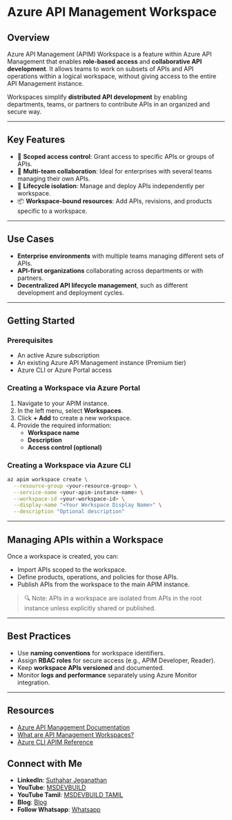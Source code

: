 # Azure API Management Workspace

## Overview

Azure API Management (APIM) Workspace is a feature within Azure API Management that enables **role-based access** and **collaborative API development**. It allows teams to work on subsets of APIs and API operations within a logical workspace, without giving access to the entire API Management instance.

Workspaces simplify **distributed API development** by enabling departments, teams, or partners to contribute APIs in an organized and secure way.

---

## Key Features

- 🔐 **Scoped access control**: Grant access to specific APIs or groups of APIs.
- 🤝 **Multi-team collaboration**: Ideal for enterprises with several teams managing their own APIs.
- 🔄 **Lifecycle isolation**: Manage and deploy APIs independently per workspace.
- 📦 **Workspace-bound resources**: Add APIs, revisions, and products specific to a workspace.

---

## Use Cases

- **Enterprise environments** with multiple teams managing different sets of APIs.
- **API-first organizations** collaborating across departments or with partners.
- **Decentralized API lifecycle management**, such as different development and deployment cycles.

---

## Getting Started

### Prerequisites

- An active Azure subscription
- An existing Azure API Management instance (Premium tier)
- Azure CLI or Azure Portal access

### Creating a Workspace via Azure Portal

1. Navigate to your APIM instance.
2. In the left menu, select **Workspaces**.
3. Click **+ Add** to create a new workspace.
4. Provide the required information:
   - **Workspace name**
   - **Description**
   - **Access control (optional)**

### Creating a Workspace via Azure CLI

```bash
az apim workspace create \
  --resource-group <your-resource-group> \
  --service-name <your-apim-instance-name> \
  --workspace-id <your-workspace-id> \
  --display-name "<Your Workspace Display Name>" \
  --description "Optional description"
````

---

## Managing APIs within a Workspace

Once a workspace is created, you can:

* Import APIs scoped to the workspace.
* Define products, operations, and policies for those APIs.
* Publish APIs from the workspace to the main APIM instance.

> 🔍 Note: APIs in a workspace are isolated from APIs in the root instance unless explicitly shared or published.

---

## Best Practices

* Use **naming conventions** for workspace identifiers.
* Assign **RBAC roles** for secure access (e.g., APIM Developer, Reader).
* Keep **workspace APIs versioned** and documented.
* Monitor **logs and performance** separately using Azure Monitor integration.

---

## Resources

* [Azure API Management Documentation](https://learn.microsoft.com/en-us/azure/api-management/)
* [What are API Management Workspaces?](https://learn.microsoft.com/en-us/azure/api-management/api-management-workspaces)
* [Azure CLI APIM Reference](https://learn.microsoft.com/en-us/cli/azure/apim/workspace)

 ## Connect with Me
- **LinkedIn**: [Suthahar Jeganathan](https://www.linkedin.com/in/jssuthahar/)
- **YouTube**: [MSDEVBUILD](https://www.youtube.com/@MSDEVBUILD)
- **YouTube Tamil**: [MSDEVBUILD TAMIL](https://www.youtube.com/@MSDEVBUILDTamil)
- **Blog**: [Blog](https://www.msdevbuild.com/)
- **Follow Whatsapp**: [Whatsapp](https://www.whatsapp.com/channel/0029Va5j2rHEFeXcTlUhQB0J)

